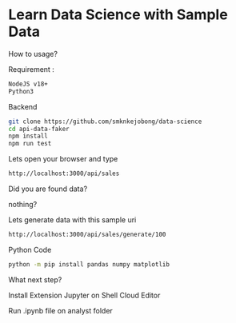 # Learn Data Science with Sample Data
How to usage?

Requirement :

```bash
NodeJS v18+
Python3
```

Backend

```bash
git clone https://github.com/smknkejobong/data-science
cd api-data-faker
npm install
npm run test
```

Lets open your browser and type
```bash
http://localhost:3000/api/sales
```
Did you are found data?

nothing?

Lets generate data with this sample uri
```bash
http://localhost:3000/api/sales/generate/100
```

Python Code

```bash
python -m pip install pandas numpy matplotlib
```

What next step?

Install Extension Jupyter on Shell Cloud Editor

Run .ipynb file on analyst folder